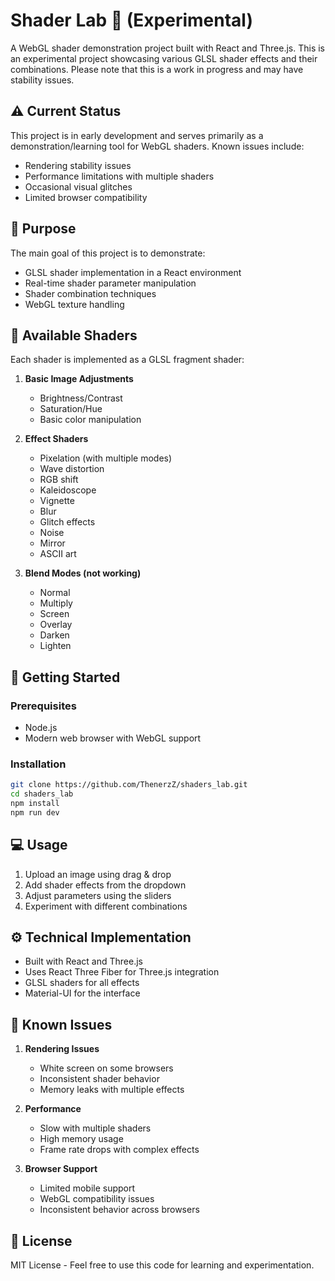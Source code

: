 # Shader Lab 🎨 (Experimental)

A WebGL shader demonstration project built with React and Three.js. This is an experimental project showcasing various GLSL shader effects and their combinations. Please note that this is a work in progress and may have stability issues.

## ⚠️ Current Status
This project is in early development and serves primarily as a demonstration/learning tool for WebGL shaders. Known issues include:
- Rendering stability issues
- Performance limitations with multiple shaders
- Occasional visual glitches
- Limited browser compatibility

## 🎯 Purpose
The main goal of this project is to demonstrate:
- GLSL shader implementation in a React environment
- Real-time shader parameter manipulation
- Shader combination techniques
- WebGL texture handling

## 🌈 Available Shaders
Each shader is implemented as a GLSL fragment shader:

1. **Basic Image Adjustments**
   - Brightness/Contrast
   - Saturation/Hue
   - Basic color manipulation

2. **Effect Shaders**
   - Pixelation (with multiple modes)
   - Wave distortion
   - RGB shift
   - Kaleidoscope
   - Vignette
   - Blur
   - Glitch effects
   - Noise
   - Mirror
   - ASCII art

3. **Blend Modes (not working)**
   - Normal
   - Multiply
   - Screen
   - Overlay
   - Darken
   - Lighten

## 🚀 Getting Started

### Prerequisites
- Node.js
- Modern web browser with WebGL support

### Installation
```bash
git clone https://github.com/ThenerzZ/shaders_lab.git
cd shaders_lab
npm install
npm run dev
```

## 💻 Usage
1. Upload an image using drag & drop
2. Add shader effects from the dropdown
3. Adjust parameters using the sliders
4. Experiment with different combinations

## ⚙️ Technical Implementation
- Built with React and Three.js
- Uses React Three Fiber for Three.js integration
- GLSL shaders for all effects
- Material-UI for the interface

## 🐛 Known Issues
1. **Rendering Issues**
   - White screen on some browsers
   - Inconsistent shader behavior
   - Memory leaks with multiple effects

2. **Performance**
   - Slow with multiple shaders
   - High memory usage
   - Frame rate drops with complex effects

3. **Browser Support**
   - Limited mobile support
   - WebGL compatibility issues
   - Inconsistent behavior across browsers

## 📜 License
MIT License - Feel free to use this code for learning and experimentation.
